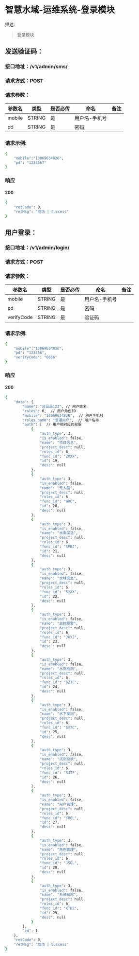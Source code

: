 # 智慧水域-运维系统-登录模块

描述:

> 登录模块

## 发送验证码：

### 接口地址：/v1/admin/sms/

### 请求方式：POST

### 请求参数：

| 参数名 | 类型   | 是否必传 | 命名          | 备注 |
| ------ | ------ | -------- | ------------- | ---- |
| mobile | STRING | 是       | 用户名-手机号 |      |
| pd     | STRING | 是       | 密码          |      |

### 请求示例:

```bash
{
    "mobile":"13069634826",
    "pd": "1234567"
}
```

### 响应

#### 200

```bash
{
    "retCode": 0,
    "retMsg": "成功 | Success"
}
```

## 用户登录：

### 接口地址：/v1/admin/login/

### 请求方式：POST

### 请求参数：

| 参数名     | 类型   | 是否必传 | 命名          | 备注 |
| ---------- | ------ | -------- | ------------- | ---- |
| mobile     | STRING | 是       | 用户名-手机号 |      |
| pd         | STRING | 是       | 密码          |      |
| verifyCode | STRING | 是       | 验证码        |      |

### 请求示例:

```bash
{
    "mobile":"13069634826",
    "pd": "123456",
    "verifyCode": "6666"
}
```

### 响应

#### 200

```bash
{
    "data": {
        "name": "吕品品123", // 用户姓名
        "roles": 6,  // 用户角色ID
        "mobile": "13069634826",  // 用户手机号
        "roles_name": "普通用户",  // 用户名称
        "auth": [  // 用户相对应的权限
            {
                "auth_type": 3,
                "is_enabled": false,
                "name": "项目信息",
                "project_desc": null,
                "roles_id": 6,
                "func_id": "ZMXX",
                "id": 19,
                "desc": null
            },
            {
                "auth_type": 3,
                "is_enabled": false,
                "name": "无人船",
                "project_desc": null,
                "roles_id": 6,
                "func_id": "WRC",
                "id": 20,
                "desc": null
            },
            {
                "auth_type": 3,
                "is_enabled": false,
                "name": "水面保洁",
                "project_desc": null,
                "roles_id": 6,
                "func_id": "SMBJ",
                "id": 21,
                "desc": null
            },
            {
                "auth_type": 3,
                "is_enabled": false,
                "name": "水域信息",
                "project_desc": null,
                "roles_id": 6,
                "func_id": "SYXX",
                "id": 22,
                "desc": null
            },
            {
                "auth_type": 3,
                "is_enabled": false,
                "name": "监控预警",
                "project_desc": null,
                "roles_id": 6,
                "func_id": "JKYJ",
                "id": 23,
                "desc": null
            },
            {
                "auth_type": 3,
                "is_enabled": false,
                "name": "水质检测",
                "project_desc": null,
                "roles_id": 6,
                "func_id": "SZJC",
                "id": 24,
                "desc": null
            },
            {
                "auth_type": 3,
                "is_enabled": false,
                "name": "水下探测",
                "project_desc": null,
                "roles_id": 6,
                "func_id": "SXTC",
                "id": 25,
                "desc": null
            },
            {
                "auth_type": 3,
                "is_enabled": false,
                "name": "试剂投放",
                "project_desc": null,
                "roles_id": 6,
                "func_id": "SJTF",
                "id": 26,
                "desc": null
            },
            {
                "auth_type": 3,
                "is_enabled": false,
                "name": "用户管理",
                "project_desc": null,
                "roles_id": 6,
                "func_id": "YHGL",
                "id": 27,
                "desc": null
            },
            {
                "auth_type": 3,
                "is_enabled": false,
                "name": "角色管理",
                "project_desc": null,
                "roles_id": 6,
                "func_id": "JSGL",
                "id": 28,
                "desc": null
            },
            {
                "auth_type": 3,
                "is_enabled": false,
                "name": "系统日志",
                "project_desc": null,
                "roles_id": 6,
                "func_id": "XTRZ",
                "id": 29,
                "desc": null
            }
        ],
        "id": 1
    },
    "retCode": 0,
    "retMsg": "成功 | Success"
}
```

